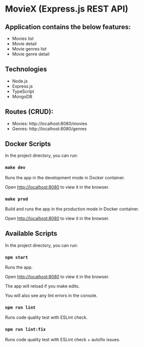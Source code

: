 # MovieX (Express.js REST API)

## Application contains the below features:

- Movies list
- Movie detail
- Movie genres list
- Movie genre detail

## Technologies

- Node.js
- Express.js
- TypeScript
- MongoDB

## Routes (CRUD):

- Movies: http://localhost:8080/movies
- Genres: http://localhost:8080/genres

## Docker Scripts

In the project directory, you can run:

### `make dev`

Runs the app in the development mode in Docker container.

Open [http://localhost:8080](http://localhost:8080) to view it in the browser.

### `make prod`

Build and runs the app in the production mode in Docker container.

Open [http://localhost:8080](http://localhost:8080) to view it in the browser.


## Available Scripts

In the project directory, you can run:

### `npm start`

Runs the app.

Open [http://localhost:8080](http://localhost:8080) to view it in the browser.

The app will reload if you make edits.

You will also see any lint errors in the console.

### `npm run lint`

Runs code quality test with ESLint check.

### `npm run lint:fix`

Runs code quality test with ESLint check + autofix issues.




